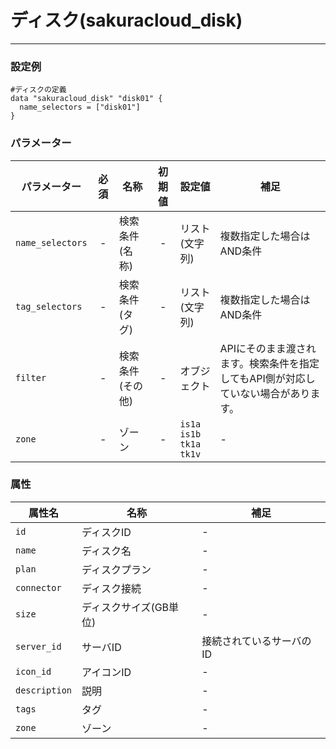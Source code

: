 # ディスク(sakuracloud_disk)

---

### 設定例

```hcl
#ディスクの定義
data "sakuracloud_disk" "disk01" {
  name_selectors = ["disk01"]
}
```

### パラメーター

|パラメーター         |必須  |名称                |初期値     |設定値                    |補足                                          |
|-------------------|:---:|--------------------|:--------:|------------------------|----------------------------------------------|
| `name_selectors`  | -   | 検索条件(名称)      | -        | リスト(文字列)           | 複数指定した場合はAND条件  |
| `tag_selectors`   | -   | 検索条件(タグ)      | -        | リスト(文字列)           | 複数指定した場合はAND条件  |
| `filter`          | -   | 検索条件(その他)    | -        | オブジェクト             | APIにそのまま渡されます。検索条件を指定してもAPI側が対応していない場合があります。 |
| `zone`            | -   | ゾーン | - | `is1a`<br />`is1b`<br />`tk1a`<br />`tk1v` | - |

### 属性

|属性名                | 名称                    | 補足                                        |
|---------------------|------------------------|--------------------------------------------|
| `id`             | ディスクID               | -                                          |
| `name`           | ディスク名           | - |
| `plan`           | ディスクプラン        | - |
| `connector`      | ディスク接続          | - |
| `size`           | ディスクサイズ(GB単位) | - |
| `server_id`      | サーバID               | 接続されているサーバのID                     |
| `icon_id`        | アイコンID         | - |
| `description`    | 説明  | - |
| `tags`           | タグ | - |
| `zone`           | ゾーン |  - |
